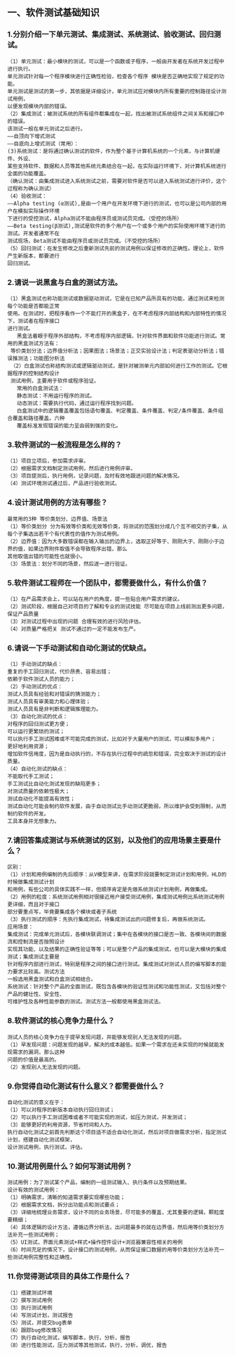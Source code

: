 ## 一、软件测试基础知识
### 1.分别介绍一下单元测试、集成测试、系统测试、验收测试、回归测试。
    （1）单元测试：最小模块的测试，可以是一个函数或子程序，一般由开发者在系统开发过程中进行执行。
    单元测试针对每一个程序模块进行正确性检验，检查各个程序 模块是否正确地实现了规定的功能。
    单元测试是测试的第一步，其依据是详细设计，单元测试应对模块内所有重要的控制路径设计测试用例，
    以便发现模块内部的错误。
    （2）集成测试：被测试系统的所有组件都集成在一起，找出被测试系统组件之间关系和接口中的错误。
    该测试一般在单元测试之后进行。
    ——自顶向下增式测试
    ——自底向上增式测试（常用）：
    (3)系统测试：是将通过确认测试的软件，作为整个基于计算机系统的一个元素，与计算机硬件、外设、
    某些支持软件、数据和人员等其他系统元素结合在一起，在实际运行环境下，对计算机系统进行全面的功能覆盖。
    （确认测试：由集成测试进入系统测试之前，需要对软件是否可以进入系统测试进行评价，这个过程称为确认测试）
    （4）验收测试：
    ——Alpha testing (α测试),是由一个用户在开发环境下进行的测试，也可以是公司内部的用户在模拟实际操作环境
    下进行的受控测试，Alpha测试不能由程序员或测试员完成。（受控的场所）
    ——Beta testing(β测试),测试是软件的多个用户在一个或多个用户的实际使用环境下进行的测试。开发者通常不在
    测试现场，Beta测试不能由程序员或测试员完成。（不受控的场所）
    （5）回归测试：在发生修改之后重新测试先前的测试用例以保证修改的正确性。理论上，软件产生新版本，都要进行
    回归测试。
### 2.请说一说黑盒与白盒的测试方法。
    （1）黑盒测试也称功能测试或数据驱动测试，它是在已知产品所具有的功能，通过测试来检测每个功能是否都能正常
    使用。在测试时，把程序看作一个不能打开的黑盒子，在不考虑程序内部结构和内部特性的情况下，测试者在程序接口
    进行测试。
       黑盒法着眼于程序外部结构，不考虑程序内部逻辑，针对软件界面和软件功能进行测试。常用的黑盒测试方法有：
     等价类划分法；边界值分析法；因果图法；场景法；正交实验设计法；判定表驱动分析法；错误推测法；功能图分析法
     （2）白盒测试也称结构测试或逻辑驱动测试，是针对被测单元内部如何进行工作的测试。它根据程序的控制结构设计
     测试用例，主要用于软件或程序验证。
       常用的白盒测试法：
       静态测试：不用运行程序的测试。
       动态测试：需要执行代码，通过运行程序找到问题。
       白盒测试中的逻辑覆盖覆盖包括语句覆盖、判定覆盖、条件覆盖、判定/条件覆盖、条件组合覆盖和路径覆盖。六种
       覆盖标准发现错误的能力呈由弱到强的变化。
### 3.软件测试的一般流程是怎么样的？
    （1）项目立项后，参加需求评审。
    （2）根据需求文档制定测试用例，然后进行用例评审。
    （3）项目提测后，执行用例，记录问题，及时有效地跟进问题的解决情况。
    （4）测试环境测试通过后，产品进行验收测试。
### 4.设计测试用例的方法有哪些？
    最常用的3种 等价类划分、边界值、场景法 
    （1）等价类划分 分为有效等价类和无效等价类，将测试的范围划分成几个互不相交的子集，从每个子集选出若干个有代表性的值作为测试用例。 
    （2）边界值：因为大多数错误都在输入输出的边界上，选取正好等于、刚刚大于、刚刚小于边界的值，如果边界附件取值不会导致程序出错，那么
    其他取值出错的可能性也就很小。 
    （3）场景法：划分不同的场景，然后逐一进行验证。
### 5.软件测试工程师在一个团队中，都需要做什么，有什么价值？
    （1）在产品需求会上，可以站在用户的角度，提一些贴合用户需求的建议。
    （2）测试阶段，根据自己对项目的了解和专业的测试技能 尽可能在项目上线前测出更多问题，保证产品质量 
    （3）对测试过程中出现的问题 合理有效的进行风险评估。
    （4）对质量严格把关 测试不通过的一定不能发布生产。
### 6.请说一下手动测试和自动化测试的优缺点。
    （1）手动测试的缺点：
    重复的手工回归测试，代价昂贵、容易出错；
    依赖于软件测试人员的能力；
    （2）手动测试的优点：
    测试人员具有经验和对错误的猜测能力；
    测试人员具有审美能力和心理体验；
    测试人员具有是非判断和逻辑推理能力。
    （3）自动化测试的优点：
    对程序的回归测试更方便；
    可以运行更繁琐的测试；
    可以执行手工测试困难或不可能完成的测试，比如对于大量用户的测试，可以模拟多用户；
    更好地利用资源；
    增加软件信用度，因为是自动执行的，不存在执行过程中的疏忽和错误，完全取决于测试的设计质量。
    （4）自动化测试的缺点：
    不能取代手工测试；
    手工测试比自动化测试发现的缺陷更多；
    对测试质量的依赖性极大；
    测试自动化不能提高有效性；
    测试自动化可能会制约软件发展，由于自动测试比手动测试更脆弱，所以维护会受到限制，从而制约软件的开发。
    工具本身并无想象力。
### 7.请回答集成测试与系统测试的区别，以及他们的应用场景主要是什么？
    区别：
    （1）计划和用例编制的先后顺序：从V模型来讲，在需求阶段就要制定测试计划和用例，HLD的时候做集成测试计划
    和用例，有些公司的具体实践不一样，但顺序肯定是先做系统测试计划用例，再做集成。
    （2）用例的粒度：系统测试用例相对很接近用户接受测试用例，集成测试用例比系统测试用例更详细，而且对于接口
    部分要重点写，毕竟要集成各个模块或者子系统
    （3）执行测试的顺序：先执行集成测试，待集成测试出的问题修复后，再做系统测试。
    应用场景：
    集成测试：完成单元测试后，各模块联调测试；集中在各模块的接口是否一致、各模块间的数据流和控制流是否按照设计
    实现其功能、以及结果的正确性验证等等；可以是整个产品的集成测试，也可以是大模块的集成测试；集成测试主要是
    针对程序内部进行测试，特别是程序之间的接口进行测试。集成测试对测试人员的编写脚本的能力要求比较高。测试方法
    一般选用黑盒测试和白盒测试相结合。
    系统测试：针对整个产品的全面测试，既包含各模块的验证性测试和功能性测试，又包括对整个产品的健壮性、安全性、
    可维护性及各种性能参数的测试。测试方法一般都使用黑盒测试法。
### 8.软件测试的核心竞争力是什么？
    测试人员的核心竞争力在于提早发现问题，并能够发现别人无法发现的问题。
    （1）早发现问题：问题发现的越早，解决的成本越低。如果一个需求在还未实现的时候就能发现需求的漏洞，那么这种
    问题的价值是最高的。
    （2）发现别人无法发现的问题。
### 9.你觉得自动化测试有什么意义？都需要做什么？
    自动化测试的意义在于：
    （1）可以对程序的新版本自动执行回归测试；
    （2）可以执行手工测试困难或者不可能实现的测试，如压力测试，并发测试；
    （3）能够更好的利用资源，节省时间和人力。
    执行自动化测试之前首先判断这个项目适不适合自动化测试，然后对项目做需求分析，指定测试计划，搭建自动化测试框架，
    设计测试用例，执行测试，评估。
### 10.测试用例是什么？如何写测试用例？
    测试用例：为了测试某个产品，编制的一组测试输入、执行条件以及预期结果。
    设计有效的测试用例：
    （1）明确需求，清晰的知道需求要实现哪些功能；
    （2）根据需求文档，拆分出功能点和测试要点；
    （3）详细地梳理业务需求，设计不同的业务场景，尽可能多的覆盖，尤其重要的逻辑，颗粒度要精细；
    （4）具体逻辑的设计方法，遵循边界分析法，出问题最多的就在边界值，然后用等价类划分方法补充一些测试用例；
    （5）UI测试，界面元素测试+样式+操作控件设计+浏览器兼容性相关的用例
    （6）时间充足的情况下，设计接口的测试用例，从而保证接口数据的用等价类划分方法补充一些测试用例完整性和正确性。
### 11.你觉得测试项目的具体工作是什么？
    （1）搭建测试环境
    （2）撰写测试用例
    （3）执行测试用例
    （4）写测试计划，测试报告
    （5）测试，并提交bug表单
    （6）跟踪bug修改情况
    （7）执行自动化测试，编写脚本，执行，分析，报告
    （8）进行性能测试，压力测试等其他测试，执行，分析，调优，报告
    
    
